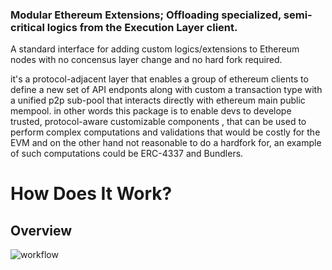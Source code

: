 ### Modular Ethereum Extensions; Offloading specialized, semi-critical logics from the Execution Layer client.

A standard interface for adding custom logics/extensions to Ethereum nodes with no concensus layer change and no hard fork required.

it's a protocol-adjacent layer that enables a group of ethereum clients to define a new set of API endponts along with custom a transaction type with a unified p2p sub-pool that interacts directly with ethereum main public mempool.
in other words this package is to enable devs to develope trusted, protocol-aware customizable components , that can be used to perform complex computations and validations that would be costly for the EVM and on the other hand not reasonable to do a hardfork for, an example of such computations could be ERC-4337 and Bundlers.

# How Does It Work?
## Overview
![workflow](https://github.com/user-attachments/assets/afaf7f66-fdf6-4436-b64f-8b59cd1a2da1)
